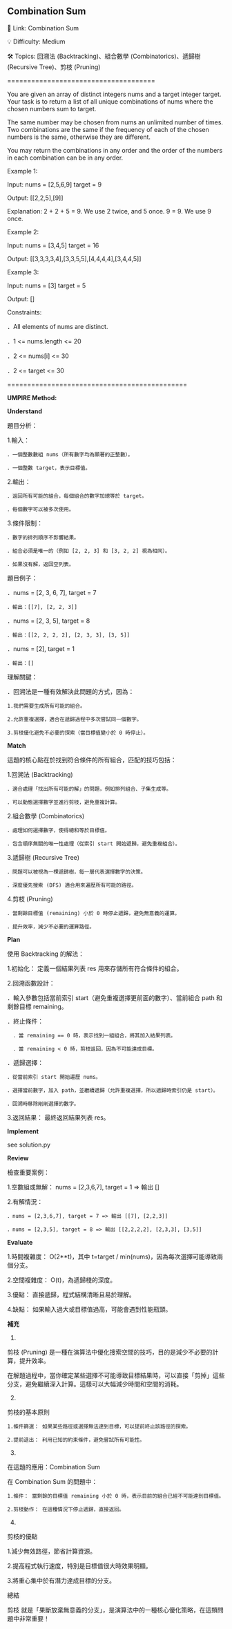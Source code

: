 **Combination Sum**
-
🔗 Link: Combination Sum

💡 Difficulty: Medium

🛠️ Topics: 回溯法 (Backtracking)、組合數學 (Combinatorics)、遞歸樹 (Recursive Tree)、剪枝 (Pruning)

=====================================

You are given an array of distinct integers nums and a target integer target. Your task is to return a list of all unique combinations of nums where the chosen numbers sum to target.

The same number may be chosen from nums an unlimited number of times. Two combinations are the same if the frequency of each of the chosen numbers is the same, otherwise they are different.

You may return the combinations in any order and the order of the numbers in each combination can be in any order.

Example 1:

Input: 
nums = [2,5,6,9] 
target = 9

Output: [[2,2,5],[9]]

Explanation:
2 + 2 + 5 = 9. We use 2 twice, and 5 once.
9 = 9. We use 9 once.

Example 2:

Input: 
nums = [3,4,5]
target = 16

Output: [[3,3,3,3,4],[3,3,5,5],[4,4,4,4],[3,4,4,5]]

Example 3:

Input: 
nums = [3]
target = 5

Output: []

Constraints:

．All elements of nums are distinct.

．1 <= nums.length <= 20

．2 <= nums[i] <= 30

．2 <= target <= 30

=============================================

**UMPIRE Method:**

**Understand**

題目分析：

1.輸入：

    ．一個整數數組 nums（所有數字均為顯著的正整數）。
    
    ．一個整數 target，表示目標值。

2.輸出：

    ．返回所有可能的組合，每個組合的數字加總等於 target。
    
    ．每個數字可以被多次使用。

3.條件限制：

    ．數字的排列順序不影響結果。
    
    ．組合必須是唯一的（例如 [2, 2, 3] 和 [3, 2, 2] 視為相同）。
    
    ．如果沒有解，返回空列表。

題目例子：

．nums = [2, 3, 6, 7], target = 7

    ．輸出：[[7], [2, 2, 3]]

．nums = [2, 3, 5], target = 8

    ．輸出：[[2, 2, 2, 2], [2, 3, 3], [3, 5]]

．nums = [2], target = 1

    ．輸出：[]

理解關鍵：

．回溯法是一種有效解決此問題的方式，因為：

    1.我們需要生成所有可能的組合。
    
    2.允許重複選擇，適合在遞歸過程中多次嘗試同一個數字。
    
    3.剪枝優化避免不必要的探索（當目標值變小於 0 時停止）。
    
**Match**

這題的核心點在於找到符合條件的所有組合，匹配的技巧包括：

1.回溯法 (Backtracking)

    ．適合處理「找出所有可能的解」的問題，例如排列組合、子集生成等。
    
    ．可以動態選擇數字並進行剪枝，避免重複計算。

2.組合數學 (Combinatorics)

    ．處理如何選擇數字，使得總和等於目標值。
    
    ．包含順序無關的唯一性處理（從索引 start 開始遞歸，避免重複組合）。
 
 3.遞歸樹 (Recursive Tree)

    ．問題可以被視為一棵遞歸樹，每一層代表選擇數字的決策。
    
    ．深度優先搜索 (DFS) 適合用來遍歷所有可能的路徑。

4.剪枝 (Pruning)

    ．當剩餘目標值 (remaining) 小於 0 時停止遞歸，避免無意義的運算。
    
    ．提升效率，減少不必要的運算路徑。

**Plan**

使用 Backtracking 的解法：

1.初始化： 定義一個結果列表 res 用來存儲所有符合條件的組合。

2.回溯函數設計：

  ．輸入參數包括當前索引 start（避免重複選擇更前面的數字）、當前組合 path 和剩餘目標 remaining。
  
  ．終止條件：

      ．當 remaining == 0 時，表示找到一組組合，將其加入結果列表。
      
      ．當 remaining < 0 時，剪枝返回，因為不可能達成目標。

  ．遞歸選擇：

    ．從當前索引 start 開始遍歷 nums。
    
    ．選擇當前數字，加入 path，並繼續遞歸（允許重複選擇，所以遞歸時索引仍是 start）。

    ．回溯時移除剛剛選擇的數字。

3.返回結果： 最終返回結果列表 res。

**Implement**

see solution.py

**Review**

檢查重要案例：

1.空數組或無解： nums = [2,3,6,7], target = 1 => 輸出 []

2.有解情況：

    ．nums = [2,3,6,7], target = 7 => 輸出 [[7], [2,2,3]]
    
    ．nums = [2,3,5], target = 8 => 輸出 [[2,2,2,2], [2,3,3], [3,5]]

**Evaluate**

1.時間複雜度： O(2**t)，其中 t=target / min(nums)，因為每次選擇可能導致兩個分支。

2.空間複雜度： O(t)，為遞歸棧的深度。

3.優點： 直接遞歸，程式結構清晰且易於理解。

4.缺點： 如果輸入過大或目標值過高，可能會遇到性能瓶頸。

**補充**

1.

剪枝 (Pruning) 是一種在演算法中優化搜索空間的技巧，目的是減少不必要的計算，提升效率。

在解題過程中，當你確定某些選擇不可能導致目標結果時，可以直接「剪掉」這些分支，避免繼續深入計算。這樣可以大幅減少時間和空間的消耗。

2.

剪枝的基本原則
    
    1.條件篩選： 如果某些路徑或選擇無法達到目標，可以提前終止該路徑的探索。
    
    2.提前退出： 利用已知的約束條件，避免嘗試所有可能性。

3.

在這題的應用：Combination Sum

在 Combination Sum 的問題中：

    1.條件： 當剩餘的目標值 remaining 小於 0 時，表示目前的組合已經不可能達到目標值。
    
    2.剪枝動作： 在這種情況下停止遞歸，直接返回。

4.

剪枝的優點

1.減少無效路徑，節省計算資源。

2.提高程式執行速度，特別是目標值很大時效果明顯。

3.將重心集中於有潛力達成目標的分支。

總結

剪枝 就是「果斷放棄無意義的分支」，是演算法中的一種核心優化策略，在這類問題中非常重要！

